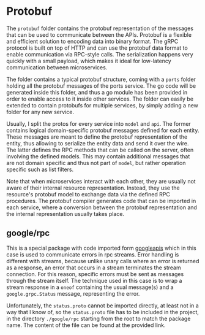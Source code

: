 # Protobuf

The `protobuf` folder contains the protobuf representation of the messages that can be used to communicate between the APIs. Protobuf is a flexible and efficient solution to encoding data into binary format. The gRPC protocol is built on top of HTTP and can use the protobuf data format to enable communication via RPC-style calls. The serialization happens very quickly with a small payload, which makes it ideal for low-latency communication between microservices.

The folder contains a typical protobuf structure, coming with a `ports` folder holding all the protobuf messages of the ports service. The go code will be generated inside this folder, and thus a go module has been provided in order to enable access to it inside other services. The folder can easily be extended to contain protobufs for multiple services, by simply adding a new folder for any new service.

Usually, I split the protos for every service into `model` and `api`. The former contains logical domain-specific protobuf messages defined for each entity. These messages are meant to define the protobuf representation of the entity, thus allowing to serialize the entity data and send it over the wire. The latter defines the RPC methods that can be called on the server, often involving the defined models. This may contain additional messages that are not domain specific and thus not part of `model`, but rather operation specific such as list filters.

Note that when microservices interact with each other, they are usually not aware of their internal resource representation. Instead, they use the resource's protobuf model to exchange data via the defined RPC procedures. The protobuf compiler generates code that can be imported in each service, where a conversion between the protobuf representation and the internal representation usually takes place.

google/rpc
----------

This is a special package with code imported form [googleapis](https://github.com/googleapis/googleapis/blob/master/google/rpc/status.proto) which in this case is used to communicate errors in rpc streams. Error handling is different with streams, because unlike unary calls where an error is returned as a response, an error that occurs in a stream terminates the stream connection. For this reason, specific errors must be sent as messages through the stream itself. The technique used in this case is to wrap a stream response in a `oneof` containing the usual message(s) and a `google.grpc.Status` message, representing the error.

Unfortunately, the `status.proto` cannot be imported directly, at least not in a way that I know of, so the `status.proto` file has to be included in the project, in the directory `./google/rpc` starting from the root to match the package name. The content of the file can be found at the provided link.
